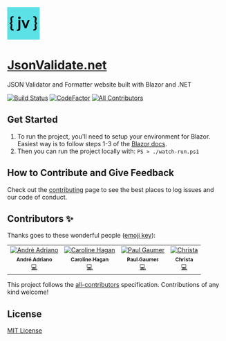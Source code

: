 <img src="src/JsonValidate/wwwroot/images/logo.png" alt="jsonvalidate.net logo" height="75" />

[JsonValidate.net](https://www.jsonvalidate.net)
============

JSON Validator and Formatter website built with Blazor and .NET

[![Build Status](https://dev.azure.com/marcusturewicz/jsonvalidate.net/_apis/build/status/marcusturewicz.jsonvalidate.net?branchName=master)](https://dev.azure.com/marcusturewicz/jsonvalidate.net/_build/latest?definitionId=3&branchName=master)
[![CodeFactor](https://www.codefactor.io/repository/github/marcusturewicz/jsonvalidate.net/badge)](https://www.codefactor.io/repository/github/marcusturewicz/jsonvalidate.net)
[![All Contributors](https://img.shields.io/badge/all_contributors-4-orange.svg?style=flat-square)](#contributors)

## Get Started

1. To run the project, you'll need to setup your environment for Blazor. Easiest way is to follow steps 1-3 of the [Blazor docs](https://docs.microsoft.com/en-gb/aspnet/core/blazor/get-started?view=aspnetcore-3.0).
2. Then you can run the project locally with:
`PS > ./watch-run.ps1`

## How to Contribute and Give Feedback

Check out the [contributing](CONTRIBUTING.md) page to see the best places to log issues and our code of conduct.

## Contributors ✨

Thanks goes to these wonderful people ([emoji key](https://allcontributors.org/docs/en/emoji-key)):

<!-- ALL-CONTRIBUTORS-LIST:START - Do not remove or modify this section -->
<!-- prettier-ignore -->
<table>
  <tr>
    <td align="center"><a href="http://linkedin.com/in/andreadriano/"><img src="https://avatars2.githubusercontent.com/u/16901251?v=4" width="100px;" alt="André Adriano"/><br /><sub><b>André Adriano</b></sub></a><br /><a href="https://github.com/marcusturewicz/jsonvalidate.net/commits?author=andre000" title="Code">💻</a></td>
    <td align="center"><a href="http://www.blueocto.co.uk"><img src="https://avatars1.githubusercontent.com/u/1690478?v=4" width="100px;" alt="Caroline Hagan"/><br /><sub><b>Caroline Hagan</b></sub></a><br /><a href="https://github.com/marcusturewicz/jsonvalidate.net/commits?author=blueocto" title="Code">💻</a></td>
    <td align="center"><a href="https://paulgaumer.com"><img src="https://avatars3.githubusercontent.com/u/17173804?v=4" width="100px;" alt="Paul Gaumer"/><br /><sub><b>Paul Gaumer</b></sub></a><br /><a href="https://github.com/marcusturewicz/jsonvalidate.net/commits?author=paulgaumer" title="Code">💻</a></td>
    <td align="center"><a href="https://christaweaver.com"><img src="https://avatars0.githubusercontent.com/u/16121690?v=4" width="100px;" alt="Christa"/><br /><sub><b>Christa</b></sub></a><br /><a href="https://github.com/marcusturewicz/jsonvalidate.net/commits?author=cweave" title="Code">💻</a></td>
  </tr>
</table>

<!-- ALL-CONTRIBUTORS-LIST:END -->

This project follows the [all-contributors](https://github.com/all-contributors/all-contributors) specification. Contributions of any kind welcome!

## License

[MIT License](LICENSE)